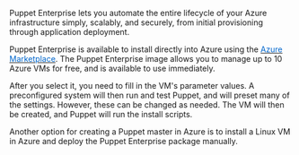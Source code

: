

Puppet Enterprise lets you automate the entire lifecycle of your Azure infrastructure simply, scalably, and securely, from initial provisioning through application deployment. 

Puppet Enterprise is available to install directly into Azure using the <a href="https://azure.microsoft.com/en-us/marketplace/" target="_blank"><span style="color: #0066cc;" color="#0066cc">Azure Marketplace</span></a>. The Puppet Enterprise image allows you to manage up to 10 Azure VMs for free, and is available to use immediately.

After you select it, you need to fill in the VM's parameter values. A preconfigured system will then run and test Puppet, and will preset many of the settings. However, these can be changed as needed. The VM will then be created, and Puppet will run the install scripts.

Another option for creating a Puppet master in Azure is to install a Linux VM in Azure and deploy the Puppet Enterprise package manually.

